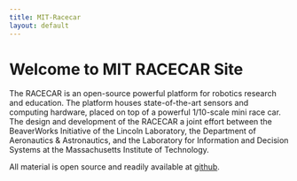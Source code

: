 ```yaml
---
title: MIT-Racecar
layout: default
---
```


<h1> Welcome to MIT RACECAR Site </h1>

The RACECAR is an open-source powerful platform for robotics research and education. The platform houses state-of-the-art sensors and computing hardware, placed on top of a powerful 1/10-scale mini race car. The design and development of the RACECAR a joint effort between the BeaverWorks Initiative of the Lincoln Laboratory, the Department of Aeronautics & Astronautics, and the Laboratory for Information and Decision Systems at the Massachusetts Institute of Technology.

All material is open source and readily available at <a href="https://github.com/mit-racecar">github</a>.


